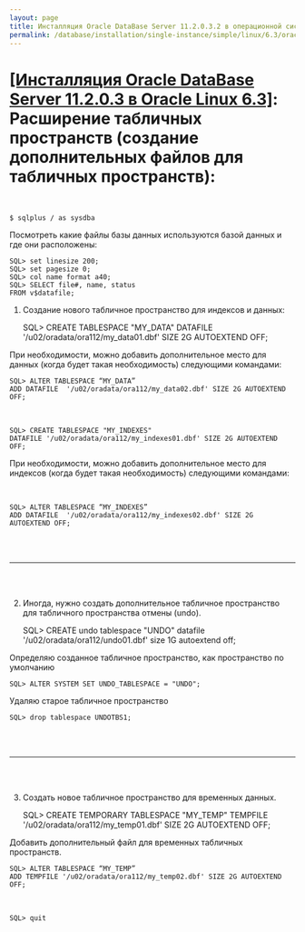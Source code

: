 ```yaml
---
layout: page
title: Инсталляция Oracle DataBase Server 11.2.0.3.2 в операционной системе Oracle Linux 6.3 x86_64
permalink: /database/installation/single-instance/simple/linux/6.3/oracle/12.1/oracle-additionals-datafiles/
---
```


# <a href="/database/installation/single-instance/simple/linux/6.3/oracle/12.1/">[Инсталляция Oracle DataBase Server 11.2.0.3 в Oracle Linux 6.3]</a>: Расширение табличных пространств (создание дополнительных файлов для табличных пространств):


<br/>

	$ sqlplus / as sysdba

Посмотреть какие файлы базы данных используются базой данных и где они расположены:

	SQL> set linesize 200;
	SQL> set pagesize 0;
	SQL> col name format a40;
	SQL> SELECT file#, name, status
	FROM v$datafile;


1) Создание нового табличное пространство для индексов и данных:


	SQL> CREATE TABLESPACE "MY_DATA"
	DATAFILE '/u02/oradata/ora112/my_data01.dbf' SIZE 2G AUTOEXTEND OFF;


При необходимости, можно добавить дополнительное место для данных (когда будет такая необходимость) следующими командами:


	SQL> ALTER TABLESPACE “MY_DATA”
	ADD DATAFILE  '/u02/oradata/ora112/my_data02.dbf' SIZE 2G AUTOEXTEND OFF;


<br/>

	SQL> CREATE TABLESPACE "MY_INDEXES"
	DATAFILE '/u02/oradata/ora112/my_indexes01.dbf' SIZE 2G AUTOEXTEND OFF;


При необходимости, можно добавить дополнительное место для индексов (когда будет такая необходимость) следующими командами:

<br/>

	SQL> ALTER TABLESPACE “MY_INDEXES”
	ADD DATAFILE  '/u02/oradata/ora112/my_indexes02.dbf' SIZE 2G AUTOEXTEND OFF;


<br/><br/>
<hr/>
<br/><br/>

2) Иногда, нужно создать дополнительное табличное пространство для табличного пространства отмены (undo).


	SQL> CREATE undo tablespace "UNDO" datafile '/u02/oradata/ora112/undo01.dbf' size 1G autoextend off;

Определяю созданное табличное пространство, как пространство по умолчанию


	SQL> ALTER SYSTEM SET UNDO_TABLESPACE = "UNDO";

Удаляю старое табличное пространство

	SQL> drop tablespace UNDOTBS1;


<br/><br/>
<hr/>
<br/><br/>

3) Создать новое табличное пространство для временных данных.


	SQL> CREATE TEMPORARY TABLESPACE "MY_TEMP"
	TEMPFILE '/u02/oradata/ora112/my_temp01.dbf' SIZE 2G AUTOEXTEND OFF;


Добавить дополнительный файл для временных табличных пространств.


	SQL> ALTER TABLESPACE “MY_TEMP”
	ADD TEMPFILE '/u02/oradata/ora112/my_temp02.dbf' SIZE 2G AUTOEXTEND OFF;

<br/>

	SQL> quit
